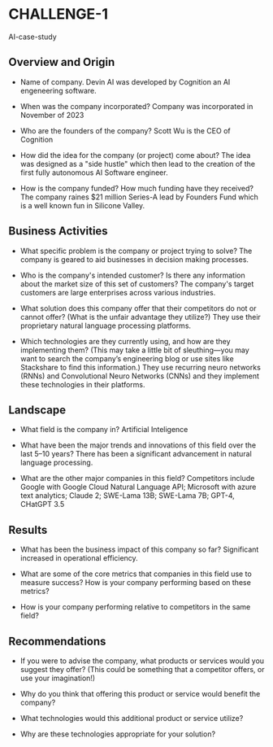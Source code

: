 # CHALLENGE-1
AI-case-study

## Overview and Origin

* Name of company. Devin AI was developed by Cognition an AI engeneering software.

* When was the company incorporated? Company was incorporated in November of 2023
  
* Who are the founders of the company? Scott Wu is the CEO of Cognition 

* How did the idea for the company (or project) come about? The idea was designed as a "side hustle" which then lead to the creation of the first fully autonomous AI Software engineer.

* How is the company funded? How much funding have they received? The company raines $21 million Series-A lead by Founders Fund which is a well known fun in Silicone Valley.

## Business Activities

* What specific problem is the company or project trying to solve? The company is geared to aid businesses in decision making processes.  

* Who is the company's intended customer? Is there any information about the market size of this set of customers? The company's target customers are large enterprises across various industries. 

* What solution does this company offer that their competitors do not or cannot offer? (What is the unfair advantage they utilize?) They use their proprietary natural language processing platforms.  

* Which technologies are they currently using, and how are they implementing them? (This may take a little bit of sleuthing&mdash;you may want to search the company’s engineering blog or use sites like Stackshare to find this information.) They use recurring neuro networks (RNNs) and Convolutional Neuro Networks (CNNs) and they implement these technologies in their platforms. 

## Landscape

* What field is the company in? Artificial Inteligence

* What have been the major trends and innovations of this field over the last 5&ndash;10 years? There has been a significant advancement in natural language processing.

* What are the other major companies in this field? Competitors include Google with Google Cloud Natural Language API; Microsoft with azure text analytics; Claude 2; SWE-Lama 13B; SWE-Lama 7B; GPT-4, CHatGPT 3.5

## Results

* What has been the business impact of this company so far? Significant increased in operational efficiency.

* What are some of the core metrics that companies in this field use to measure success? How is your company performing based on these metrics?

* How is your company performing relative to competitors in the same field?

## Recommendations

* If you were to advise the company, what products or services would you suggest they offer? (This could be something that a competitor offers, or use your imagination!)

* Why do you think that offering this product or service would benefit the company?

* What technologies would this additional product or service utilize?

* Why are these technologies appropriate for your solution?
